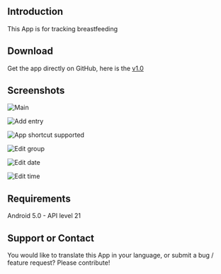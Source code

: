 ## Introduction

This App is for tracking breastfeeding

## Download

Get the app directly on GitHub, here is the [v1.0](https://github.com/MBach/rn-breastfeeding/releases/download/v1.0/rn-breastfeeding-1.0.apk)

## Screenshots

![Main](https://mbach.github.io/rn-breastfeeding/screenshots/main.jpg)

![Add entry](https://mbach.github.io/rn-breastfeeding/screenshots/add_entry.jpg)

![App shortcut supported](https://mbach.github.io/rn-breastfeeding/screenshots/app_shortcut.jpg)

![Edit group](https://mbach.github.io/rn-breastfeeding/screenshots/edit_group.jpg)

![Edit date](https://mbach.github.io/rn-breastfeeding/screenshots/edit_date.jpg)

![Edit time](https://mbach.github.io/rn-breastfeeding/screenshots/edit_time.jpg)

## Requirements

Android 5.0 - API level 21

## Support or Contact

You would like to translate this App in your language, or submit a bug / feature request? Please contribute!
